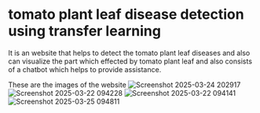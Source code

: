 # tomato plant leaf disease detection using transfer learning
 It is an website that helps to detect the tomato plant leaf diseases and also can visualize the part which effected by tomato plant leaf and also consists of a chatbot which helps to provide assistance.

These are the images of the website
![Screenshot 2025-03-24 202917](https://github.com/user-attachments/assets/553663d1-a890-4431-bc4d-be377156e6d6)
![Screenshot 2025-03-22 094228](https://github.com/user-attachments/assets/fb2d8a46-b283-4175-b05e-cc05e3215e40)
![Screenshot 2025-03-22 094141](https://github.com/user-attachments/assets/7590a6d7-0b8e-45fb-b079-f59dabe17bb1)
![Screenshot 2025-03-25 094811](https://github.com/user-attachments/assets/32c728d1-9554-4134-9aae-5566d94b58b7)
